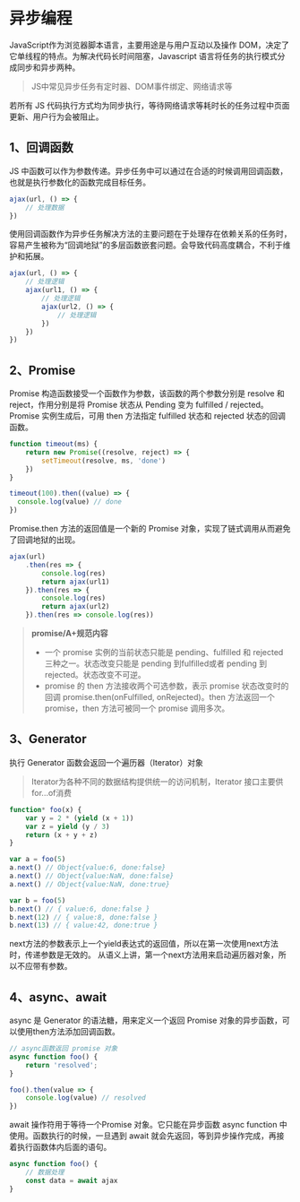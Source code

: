 # 异步编程
JavaScript作为浏览器脚本语言，主要用途是与用户互动以及操作 DOM，决定了它单线程的特点。为解决代码长时间阻塞，Javascript 语言将任务的执行模式分成同步和异步两种。

> JS中常见异步任务有定时器、DOM事件绑定、网络请求等

若所有 JS 代码执行方式均为同步执行，等待网络请求等耗时长的任务过程中页面更新、用户行为会被阻止。

## 1、回调函数
JS 中函数可以作为参数传递。异步任务中可以通过在合适的时候调用回调函数，也就是执行参数化的函数完成目标任务。

``` javascript
ajax(url, () => {
	// 处理数据
})
```

使用回调函数作为异步任务解决方法的主要问题在于处理存在依赖关系的任务时，容易产生被称为“回调地狱”的多层函数嵌套问题。会导致代码高度耦合，不利于维护和拓展。

``` javascript
ajax(url, () => {
    // 处理逻辑
    ajax(url1, () => {
        // 处理逻辑
        ajax(url2, () => {
            // 处理逻辑
        })
    })
})
```

## 2、Promise
Promise 构造函数接受一个函数作为参数，该函数的两个参数分别是 resolve 和 reject，作用分别是将 Promise 状态从 Pending 变为 fulfilled / rejected。  
Promise 实例生成后，可用 then 方法指定 fulfilled 状态和 rejected 状态的回调函数。

``` javascript
function timeout(ms) {
    return new Promise((resolve, reject) => {
        setTimeout(resolve, ms, 'done')
    })
}

timeout(100).then((value) => {
  console.log(value) // done
})
```

Promise.then 方法的返回值是一个新的 Promise 对象，实现了链式调用从而避免了回调地狱的出现。
``` javascript
ajax(url)
    .then(res => {
        console.log(res)
        return ajax(url1)
    }).then(res => {
        console.log(res)
        return ajax(url2)
    }).then(res => console.log(res))
```


> **promise/A+规范内容**
>- 一个 promise 实例的当前状态只能是 pending、fulfilled 和 rejected 三种之一。状态改变只能是 pending 到fulfilled或者 pending 到 rejected。状态改变不可逆。  
>- promise 的 then 方法接收两个可选参数，表示 promise 状态改变时的回调 promise.then(onFulfilled, onRejected)。then 方法返回一个 promise，then 方法可被同一个 promise 调用多次。

## 3、Generator
执行 Generator 函数会返回一个遍历器（Iterator）对象
> Iterator为各种不同的数据结构提供统一的访问机制，Iterator 接口主要供for...of消费

``` javascript
function* foo(x) {
    var y = 2 * (yield (x + 1))
    var z = yield (y / 3)
    return (x + y + z)
}

var a = foo(5)
a.next() // Object{value:6, done:false}
a.next() // Object{value:NaN, done:false}
a.next() // Object{value:NaN, done:true}

var b = foo(5)
b.next() // { value:6, done:false }
b.next(12) // { value:8, done:false }
b.next(13) // { value:42, done:true }
```
next方法的参数表示上一个yield表达式的返回值，所以在第一次使用next方法时，传递参数是无效的。
从语义上讲，第一个next方法用来启动遍历器对象，所以不应带有参数。

## 4、async、await
async 是 Generator 的语法糖，用来定义一个返回 Promise 对象的异步函数，可以使用then方法添加回调函数。

```javascript
// async函数返回 promise 对象
async function foo() {
    return 'resolved';
}

foo().then(value => {
    console.log(value) // resolved
})
```
await 操作符用于等待一个Promise 对象。它只能在异步函数 async function 中使用。函数执行的时候，一旦遇到 await 就会先返回，等到异步操作完成，再接着执行函数体内后面的语句。

```javascript
async function foo() {
    // 数据处理
    const data = await ajax
}
```